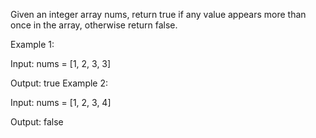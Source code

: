 Given an integer array nums, return true if any value appears more than once in the array, otherwise return false.

Example 1:

Input: nums = [1, 2, 3, 3]

Output: true
Example 2:

Input: nums = [1, 2, 3, 4]

Output: false
